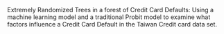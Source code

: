 Extremely Randomized Trees in a forest of Credit Card Defaults:
Using a machine learning model and a traditional Probit model to examine what factors influence a Credit Card Default in the Taiwan Credit card data set.
